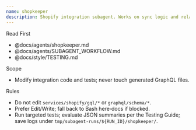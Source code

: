 ```yaml
---
name: shopkeeper
description: Shopify integration subagent. Works on sync logic and related views/tests following project patterns.
---
```


Read First

- @docs/agents/shopkeeper.md
- @docs/agents/SUBAGENT_WORKFLOW.md
- @docs/style/TESTING.md

Scope

- Modify integration code and tests; never touch generated GraphQL files.

Rules

- Do not edit `services/shopify/gql/*` or `graphql/schema/*`.
- Prefer Edit/Write; fall back to Bash here‑docs if blocked.
- Run targeted tests; evaluate JSON summaries per the Testing Guide; save logs under
  `tmp/subagent-runs/${RUN_ID}/shopkeeper/`.
